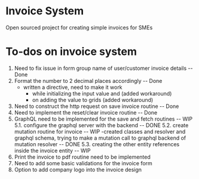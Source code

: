# Invoice System

Open sourced project for creating simple invoices for SMEs

# To-dos on invoice system

1.  Need to fix issue in form group name of user/customer invoice details -- Done
2.  Format the number to 2 decimal places accordingly -- Done
    - written a directive, need to make it work
      - while initializing the input value and (added workaround)
      - on adding the value to grids (added workaround)
3.  Need to construct the http request on save invoice routine -- Done
4.  Need to implement the reset/clear invoice routine -- Done
5.  GraphQL need to be implemented for the save and fetch routines -- WIP
    5.1. configure the graphql server with the backend -- DONE
    5.2. create mutation routine for invoice -- WIP
    -created classes and resolver and graphql schema, trying to make a mutation call to graphql backend of mutation resolver -- DONE
    5.3. creating the other entity references inside the invoice entity -- WIP
6.  Print the invoice to pdf routine need to be implemented
7.  Need to add some basic validations for the invoice form
8.  Option to add company logo into the invoice design
